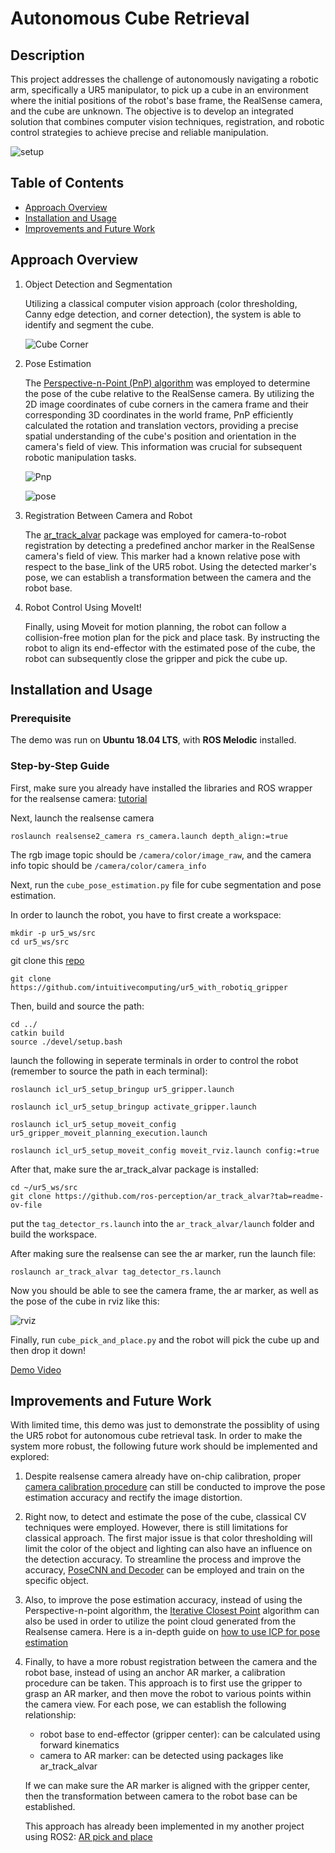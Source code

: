 # Autonomous Cube Retrieval

## Description
This project addresses the challenge of autonomously navigating a robotic arm, specifically a UR5 manipulator, to pick up a cube in an environment where the initial positions of the robot's base frame, the RealSense camera, and the cube are unknown. The objective is to develop an integrated solution that combines computer vision techniques, registration, and robotic control strategies to achieve precise and reliable manipulation.

![setup](https://github.com/JuoTungChen/Autonomous_cube_retrieval/raw/master/images/setup.jpg)

## Table of Contents
- [Approach Overview](#approach-overview)
- [Installation and Usage](#installation-and-usage)
- [Improvements and Future Work](#improvements-and-future-work)

## Approach Overview
1. Object Detection and Segmentation

    Utilizing a classical computer vision approach (color thresholding, Canny edge detection, and corner detection), the system is able to identify and segment the cube.
    
    ![Cube Corner](https://github.com/JuoTungChen/Autonomous_cube_retrieval/raw/master/images/cube_corner.png)

2. Pose Estimation

    The [Perspective-n-Point (PnP) algorithm](https://docs.opencv.org/4.x/d5/d1f/calib3d_solvePnP.html) was employed to determine the pose of the cube relative to the RealSense camera. By utilizing the 2D image coordinates of cube corners in the camera frame and their corresponding 3D coordinates in the world frame, PnP efficiently calculated the rotation and translation vectors, providing a precise spatial understanding of the cube's position and orientation in the camera's field of view. This information was crucial for subsequent robotic manipulation tasks.

    ![Pnp](https://github.com/JuoTungChen/Autonomous_cube_retrieval/raw/master/images/solve_pnp.png)

    ![pose](https://github.com/JuoTungChen/Autonomous_cube_retrieval/raw/master/images/pose_estimation.png)


3. Registration Between Camera and Robot

    The [ar_track_alvar](https://github.com/ros-perception/ar_track_alvar?tab=readme-ov-file) package was employed for camera-to-robot registration by detecting a predefined anchor marker in the RealSense camera's field of view. This marker had a known relative pose with respect to the base_link of the UR5 robot. Using the detected marker's pose, we can establish a transformation between the camera and the robot base.

4. Robot Control Using MoveIt!

    Finally, using Moveit for motion planning, the robot can follow a collision-free motion plan for the pick and place task. By instructing the robot to align its end-effector with the estimated pose of the cube, the robot can subsequently close the gripper and pick the cube up.

## Installation and Usage

### Prerequisite
The demo was run on __Ubuntu 18.04 LTS__, with __ROS Melodic__ installed.

### Step-by-Step Guide

First, make sure you already have installed the libraries and ROS wrapper for the realsense camera: [tutorial](https://github.com/leggedrobotics/realsense-ros-rsl)

Next, launch the realsense camera
```
roslaunch realsense2_camera rs_camera.launch depth_align:=true  
```
The rgb image topic should be `/camera/color/image_raw`, and the camera info topic should be `/camera/color/camera_info`

Next, run the `cube_pose_estimation.py` file for cube segmentation and pose estimation.

In order to launch the robot, you have to first create a workspace:
```
mkdir -p ur5_ws/src
cd ur5_ws/src
```

git clone this [repo](https://github.com/intuitivecomputing/ur5_with_robotiq_gripper)

```
git clone https://github.com/intuitivecomputing/ur5_with_robotiq_gripper
```

Then, build and source the path:

```
cd ../
catkin build
source ./devel/setup.bash
```


launch the following in seperate terminals in order to control the robot (remember to source the path in each terminal):

```
roslaunch icl_ur5_setup_bringup ur5_gripper.launch

roslaunch icl_ur5_setup_bringup activate_gripper.launch

roslaunch icl_ur5_setup_moveit_config ur5_gripper_moveit_planning_execution.launch

roslaunch icl_ur5_setup_moveit_config moveit_rviz.launch config:=true

```

After that, make sure the ar_track_alvar package is installed:

```
cd ~/ur5_ws/src
git clone https://github.com/ros-perception/ar_track_alvar?tab=readme-ov-file
```

put the `tag_detector_rs.launch` into the `ar_track_alvar/launch` folder and build the workspace.

After making sure the realsense can see the ar marker, run the launch file:
```
roslaunch ar_track_alvar tag_detector_rs.launch
```

Now you should be able to see the camera frame, the ar marker, as well as the pose of the cube in rviz like this:

![rviz](https://github.com/JuoTungChen/Autonomous_cube_retrieval/raw/master/images/rviz_frames.jpg)

Finally, run `cube_pick_and_place.py` and the robot will pick the cube up and then drop it down!

[Demo Video](https://livejohnshopkins-my.sharepoint.com/:v:/g/personal/jchen396_jh_edu/EaxSxu72_slAuGWwJnBTQM0BbN5iQUr2krsX-Tbl1lTOKQ?e=qGxtSd&nav=eyJyZWZlcnJhbEluZm8iOnsicmVmZXJyYWxBcHAiOiJTdHJlYW1XZWJBcHAiLCJyZWZlcnJhbFZpZXciOiJTaGFyZURpYWxvZy1MaW5rIiwicmVmZXJyYWxBcHBQbGF0Zm9ybSI6IldlYiIsInJlZmVycmFsTW9kZSI6InZpZXcifX0%3D) 

## Improvements and Future Work
With limited time, this demo was just to demonstrate the possiblity of using the UR5 robot for autonomous cube retrieval task. In order to make the system more robust, the following future work should be implemented and explored:

1. Despite realsense camera already have on-chip calibration,  proper [camera calibration procedure](https://wiki.ros.org/camera_calibration) can still be conducted to improve the pose estimation accuracy and rectify the image distortion.

2. Right now, to detect and estimate the pose of the cube, classical CV techniques were employed. However, there is still limitations for classical approach. The first major issue is that color thresholding will limit the color of the object and lighting can also have an influence on the detection accuracy. To streamline the process and improve the accuracy, [PoseCNN and Decoder](https://docs.nvidia.com/isaac/archive/2021.1/packages/object_pose_estimation/doc/pose_cnn_decoder.html) can be employed and train on the specific object.

3. Also, to improve the pose estimation accuracy, instead of using the Perspective-n-point algorithm, the [Iterative Closest Point](https://www.sciencedirect.com/topics/engineering/iterative-closest-point-algorithm#:~:text=The%20goal%20of%20the%20ICP,Systems%20for%20Smart%20Trains%2C%202021) algorithm can also be used in order to utilize the point cloud generated from the Realsense camera. Here is a in-depth guide on [how to use ICP for pose estimation](https://manipulation.csail.mit.edu/pose.html)

4. Finally, to have a more robust registration between the camera and the robot base, instead of using an anchor AR marker, a calibration procedure can be taken. This approach is to first use the gripper to grasp an AR marker, and then move the robot to various points within the camera view. For each pose, we can establish the following relationship: 
    - robot base to end-effector (gripper center): can be calculated using forward kinematics
    - camera to AR marker: can be detected using packages like ar_track_alvar

    If we can make sure the AR marker is aligned with the gripper center, then the transformation between camera to the robot base can be established.

    This approach has already been implemented in my another project using ROS2: [AR pick and place](https://github.com/vishnukolal/rsp_project)



